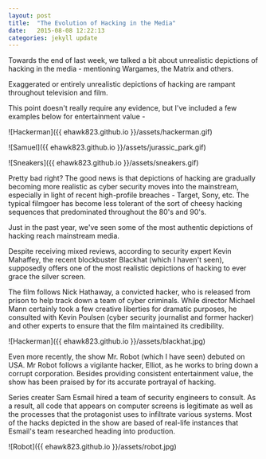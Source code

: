 ```yaml
---
layout: post
title:  "The Evolution of Hacking in the Media"
date:   2015-08-08 12:22:13
categories: jekyll update
---
```


Towards the end of last week, we talked a bit about unrealistic depictions of hacking in the media - mentioning Wargames, the Matrix and others.

Exaggerated or entirely unrealistic depictions of hacking are rampant throughout television and film.

This point doesn't really require any evidence, but I've included a few examples below for entertainment value -

![Hackerman]({{ ehawk823.github.io }}/assets/hackerman.gif)

![Samuel]({{ ehawk823.github.io }}/assets/jurassic_park.gif)

![Sneakers]({{ ehawk823.github.io }}/assets/sneakers.gif)


Pretty bad right? The good news is that depictions of hacking are gradually becoming more realistic as cyber security moves into the mainstream, especially in light of recent high-profile breaches - Target, Sony, etc. The typical filmgoer has become less tolerant of the sort of cheesy hacking sequences that predominated throughout the 80's and 90's.

Just in the past year, we've seen some of the most authentic depictions of hacking reach mainstream media.

Despite receiving mixed reviews, according to security expert Kevin Mahaffey, the recent blockbuster Blackhat (which I haven't seen), supposedly offers one of the most realistic depictions of hacking to ever grace the silver screen.

The film follows Nick Hathaway, a convicted hacker, who is released from prison to help track down a team of cyber criminals. While director Michael Mann certainly took a few creative liberties for dramatic purposes, he consulted with Kevin Poulsen (cyber security journalist and former hacker) and other experts to ensure that the film maintained its credibility.

![Hackerman]({{ ehawk823.github.io }}/assets/blackhat.jpg)

Even more recently, the show Mr. Robot (which I have seen) debuted on USA. Mr Robot follows a vigilante hacker, Elliot, as he works to bring down a corrupt corporation. Besides providing consistent entertainment value, the show has been praised by for its accurate portrayal of hacking.

Series creater Sam Esmail hired a team of security engineers to consult. As a result, all code that appears on computer screens is legitimate as well as the processes that the protagonist uses to infiltrate various systems. Most of the hacks depicted in the show are based of real-life instances that Esmail's team researched heading into production.

![Robot]({{ ehawk823.github.io }}/assets/robot.jpg)
